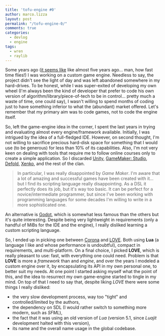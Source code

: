 ```yaml
---
title: 'tofu-engine #0'
author: marco.lizza
layout: post
permalink: "/tofu-engine-0/"
comments: true
categories: 
  - devlog
  - engine
tags: 
  - wren
  - raylib
---
```

Some years ago ([it seems like](/happiness-is/) like almost five years ago... man, how fast time flies!) I was working on a custom game engine. Needless to say, the project didn't see the light of day and was left abandoned somewhere in my hard-drives. To be honest, while I was super-exited of developing my own wheel (I'm always been the kind of developer that prefer to code his own version of algorithm/library/piece-of-tech to be in control... pretty much a waste of time, one could say), I wasn't willing to spend months of coding just to have something inferior to what the (abundant) market offered. Let's remember that my primary aim was to code games, not to code the engine itself.

So, left the game-engine idea in the corner, I spent the last years in trying and evaluating almost every engine/framework available. Initially, I was intrigued by the idea of a full-fledged IDE. However, on second thought, I'm not willing to sacrifice precious hard-disk space for something that I would use (to be generous) for less than 10% of its capabilities. Also, I'm not very keen on dealing with tools that require me to follow online courses only to create a simple application. So I discarded [Unity](https://unity3d.com/), [GameMaker: Studio](https://www.yoyogames.com/gamemaker), [Defold](https://www.defold.com/), [Xenko](https://xenko.com/), and the rest of the clan.

> In particular, I was really disappointed by *Game Maker*. I'm aware that a lot of amazing and successful games have been created with it... but I find its scripting language really disappointing. As a DSL it perfectly does its job, but it's way too basic. It can be perfect for a novice/intermediate programmer, but since I've been working with programming languages for some decades I'm willing to write in a more sophisticated one.

An alternative is [Godot](https://godotengine.org/), which is somewhat less famous than the others but it's quite interesting. Despite being very lightweight in requirements (only a handful of MiBs for the IDE and the engine), I really disliked learning a custom scripting language.

So, I ended up in picking one between [Corona](https://coronalabs.com/) and [LOVE](https://love2d.org). Both using **Lua** (a language I like and whose performance is undoubtful), compact in requirements, and multi-platform. On a final choice, I picked **LOVE**, which is really pleasant to use: fast, with everything one could need. Problem is that **LOVE** is more a *framework* than and *engine*, and over the years I modeled a custom engine over it, by encapsulating its API in my own personal one, to better suit my needs. At one point I started asking myself what the point of this, and the idea to resurrect my own game-engine started to tingle in my mind. On top of that I need to say that, despite liking *LOVE* there were some things I really disliked:

* the very slow development process, way too "tight" and controlled/limited by the authors,
* the dependency on SDL (I would rather switch to something more modern, such as *SFML*),
* the fact that it was using an old version of *Lua* (version 5.1, since *Luajit* development halted with this version),
* its name and the overall name usage in the global codebase.

